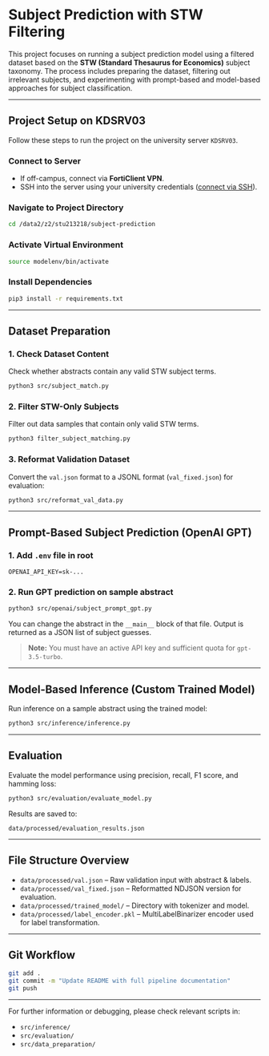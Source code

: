 # Subject Prediction with STW Filtering

This project focuses on running a subject prediction model using a filtered dataset based on the **STW (Standard Thesaurus for Economics)** subject taxonomy. The process includes preparing the dataset, filtering out irrelevant subjects, and experimenting with prompt-based and model-based approaches for subject classification.

---

## Project Setup on KDSRV03

Follow these steps to run the project on the university server `KDSRV03`.

### Connect to Server

* If off-campus, connect via **FortiClient VPN**.
* SSH into the server using your university credentials ([connect via SSH](https://www.hiperf.rz.uni-kiel.de/caucluster/access/#user-account)).

### Navigate to Project Directory

```bash
cd /data2/z2/stu213218/subject-prediction
```

### Activate Virtual Environment

```bash
source modelenv/bin/activate
```

### Install Dependencies

```bash
pip3 install -r requirements.txt
```

---

## Dataset Preparation

### 1. Check Dataset Content

Check whether abstracts contain any valid STW subject terms.

```bash
python3 src/subject_match.py
```

### 2. Filter STW-Only Subjects

Filter out data samples that contain only valid STW terms.

```bash
python3 filter_subject_matching.py
```

### 3. Reformat Validation Dataset

Convert the `val.json` format to a JSONL format (`val_fixed.json`) for evaluation:

```bash
python3 src/reformat_val_data.py
```

---

## Prompt-Based Subject Prediction (OpenAI GPT)
### 1. Add `.env` file in root
```
OPENAI_API_KEY=sk-...
```

### 2. Run GPT prediction on sample abstract
```bash
python3 src/openai/subject_prompt_gpt.py
```
You can change the abstract in the `__main__` block of that file. Output is returned as a JSON list of subject guesses.
> **Note:** You must have an active API key and sufficient quota for `gpt-3.5-turbo`.
---
## Model-Based Inference (Custom Trained Model)

Run inference on a sample abstract using the trained model:

```bash
python3 src/inference/inference.py
```

---

## Evaluation

Evaluate the model performance using precision, recall, F1 score, and hamming loss:

```bash
python3 src/evaluation/evaluate_model.py
```

Results are saved to:

```
data/processed/evaluation_results.json
```

---

## File Structure Overview

* `data/processed/val.json` – Raw validation input with abstract & labels.
* `data/processed/val_fixed.json` – Reformatted NDJSON version for evaluation.
* `data/processed/trained_model/` – Directory with tokenizer and model.
* `data/processed/label_encoder.pkl` – MultiLabelBinarizer encoder used for label transformation.

---

## Git Workflow

```bash
git add .
git commit -m "Update README with full pipeline documentation"
git push
```

---

For further information or debugging, please check relevant scripts in:

* `src/inference/`
* `src/evaluation/`
* `src/data_preparation/`